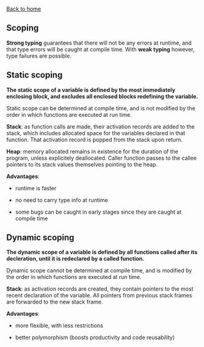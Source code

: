 [Back to home](https://npapernot.github.io/programming-languages)

## Scoping

**Strong typing** guarantees that there will not be
any errors at runtime, and that type errors will be
caught at compile time. With **weak typing** however,
type failures are possible.

## Static scoping

**The static scope of a variable is defined by the most
immediately enclosing block, and excludes all enclosed
blocks redefining the variable.**

Static scope can be determined at compile time, and is
not modified by the order in which functions are executed
at run time. 

**Stack**: as function calls are made, their activation
records are added to the stack, which includes allocated
space for the variables declared in that function. That
activation record is popped from the stack upon return.

**Heap**: memory allocated remains in existence for the
duration of the program, unless explicitely deallocated.
Caller function passes to the callee pointers to its
stack values themselves pointing to the heap. 

**Advantages**:

* runtime is faster

* no need to carry type info at runtime

* some bugs can be caught in early stages since they are caught at compile time

## Dynamic scoping

**The dynamic scope of a variable is defined by all
functions called after its decleration, until it is
redeclared by a called function.**

Dynamic scope cannot be determined at compile time, and
is modified by the order in which functions are executed
at run time. 

**Stack**: as activation records are created, they
contain pointers to the most recent declaration of the
variable. All pointers from previous stack frames
are forwarded to the new stack frame. 

**Advantages**:

* more flexible, with less restrictions

* better polymorphism (boosts productivity and code reusability)
